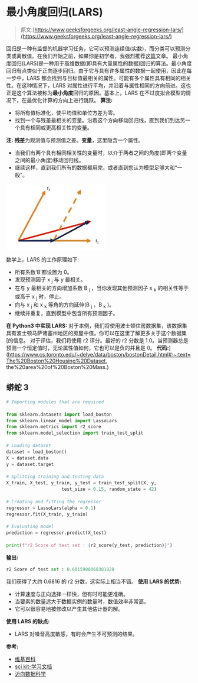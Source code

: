 # 最小角度回归(LARS)

> 原文:[https://www.geeksforgeeks.org/least-angle-regression-lars/](https://www.geeksforgeeks.org/least-angle-regression-lars/)

回归是一种有监督的机器学习任务，它可以预测连续值(实数)，而分类可以预测分类或离散值。在我们开始之前，如果你是初学者，我强烈推荐[这篇](https://www.geeksforgeeks.org/ml-linear-regression/)文章。
最小角度回归(LARS)是一种用于高维数据(即具有大量属性的数据)回归的算法。最小角度回归有点类似于正向逐步回归。由于它与具有许多属性的数据一起使用，因此在每一步中，LARS 都会找到与目标值最相关的属性。可能有多个属性具有相同的相关性。在这种情况下，LARS 对属性进行平均，并沿着与属性相同的方向前进。这也正是这个算法被称为**最小角度**回归的原因。基本上，LARS 在不过度拟合模型的情况下，在最优化计算的方向上进行跳跃。
**算法:**

*   将所有值标准化，使平均值和单位方差为零。
*   找到一个与残差最相关的变量。沿着这个方向移动回归线，直到我们到达另一个具有相同或更高相关性的变量。

**注:** **残差**为观测值与预测值之差。**变量**，这里隐含一个属性。

*   当我们有两个具有相同相关性的变量时，以介于两者之间的角度(即两个变量之间的最小角度)移动回归线。
*   继续这样，直到我们所有的数据都用完，或者直到您认为模型足够大和“一般”。

![](img/70e0d3aa29ca6c7bc88a1b86fc33e804.png)

数学上，LARS 的工作原理如下:

*   所有系数‘B’都设置为 0。
*   发现预测因子 x <sub>j</sub> 与 y 最相关。
*   在与 y 最相关的方向增加系数 B <sub>j</sub> ，当你发现其他预测因子 x <sub>k</sub> 的相关性等于或高于 x <sub>j</sub> 时，停止。
*   向与 x <sub>j</sub> 和 x <sub>k</sub> 等角的方向延伸(B <sub>j</sub> ，B <sub>k</sub> )。
*   继续并重复，直到模型中包含所有预测因子。

**在 Python3 中实现 LARS:**
对于本例，我们将使用波士顿住房数据集，该数据集具有波士顿马萨诸塞州地区的房屋中值。你可以在这里了解更多关于这个数据集[的信息。
对于评估，我们将使用 r2 评分。最好的 r2 分数是 1.0。当预测器总是预测一个恒定值时，无论属性值如何，它也可以是负的并且是 0。
**代码:**](https://www.cs.toronto.edu/~delve/data/boston/bostonDetail.html#:~:text=The%20Boston%20Housing%20Dataset, the%20area%20of%20Boston%20Mass.) 

## 蟒蛇 3

```py
# Importing modules that are required

from sklearn.datasets import load_boston
from sklearn.linear_model import LassoLars
from sklearn.metrics import r2_score
from sklearn.model_selection import train_test_split

# Loading dataset
dataset = load_boston()
X = dataset.data
y = dataset.target

# Splitting training and testing data
X_train, X_test, y_train, y_test = train_test_split(X, y,
                     test_size = 0.15, random_state = 42)

# Creating and fitting the regressor
regressor = LassoLars(alpha = 0.1)
regressor.fit(X_train, y_train)

# Evaluating model
prediction = regressor.predict(X_test)

print(f"r2 Score of test set : {r2_score(y_test, prediction)}")
```

**输出:**

```py
r2 Score of test set : 0.6815908068381828
```

我们获得了大约 0.6816 的 r2 分数，这实际上相当不错。
**使用 LARS 的优势:**

*   计算速度与正向选择一样快，但有时可能更准确。
*   当要素的数量远大于数据实例的数量时，数值效率非常高。
*   它可以很容易地被修改以产生其他估计器的解。

**使用 LARS 的缺点:**

*   LARS 对噪音高度敏感，有时会产生不可预测的结果。

**参考:**

*   [维基百科](https://en.wikipedia.org/wiki/Least-angle_regression)
*   [sci kit-学习文档](https://scikit-learn.org/stable/modules/linear_model.html#least-angle-regression)
*   [迈向数据科学](https://towardsdatascience.com/ml-algorithms-one-sd-%CF%83-regularization-algorithms-728af0e92f84)